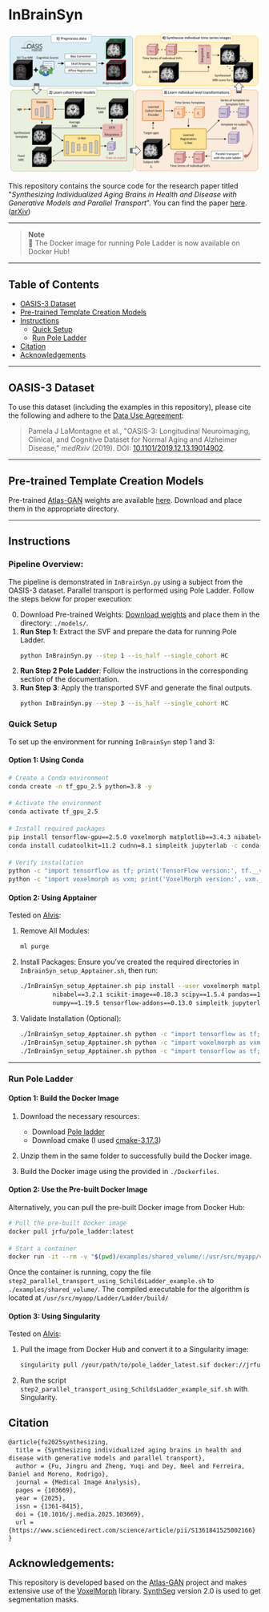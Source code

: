 # InBrainSyn

![Pipeline](./figs/pipeline.png)

This repository contains the source code for the research paper titled "*Synthesizing Individualized Aging Brains in Health and Disease with Generative Models and Parallel Transport*". You can find the paper [here](https://www.sciencedirect.com/science/article/pii/S1361841525002166). ([arXiv](https://arxiv.org/abs/2502.21049))

---

> **Note**  
> 🚀 The Docker image for running Pole Ladder is now available on Docker Hub!

---

## Table of Contents
- [OASIS-3 Dataset](#oasis-3-dataset)
- [Pre-trained Template Creation Models](#pre-trained-template-creation-models)
- [Instructions](#instructions)
  - [Quick Setup](#quick-setup)
  - [Run Pole Ladder](#run-pole-ladder)
- [Citation](#citation)
- [Acknowledgements](#acknowledgements)

---

## OASIS-3 Dataset

To use this dataset (including the examples in this repository), please cite the following and adhere to the [Data Use Agreement](https://www.oasis-brains.org/#access):

> Pamela J LaMontagne et al., "OASIS-3: Longitudinal Neuroimaging, Clinical, and Cognitive Dataset for Normal Aging and Alzheimer Disease," *medRxiv* (2019). DOI: [10.1101/2019.12.13.19014902](https://doi.org/10.1101/2019.12.13.19014902).

---

## Pre-trained Template Creation Models

Pre-trained [Atlas-GAN](https://github.com/neel-dey/Atlas-GAN) weights are available [here](https://github.com/Fjr9516/InBrainSyn/releases/tag/v1.0.0). Download and place them in the appropriate directory.

---

## Instructions

### Pipeline Overview:
The pipeline is demonstrated in `InBrainSyn.py` using a subject from the OASIS-3 dataset. Parallel transport is performed using Pole Ladder. Follow the steps below for proper execution:

0. Download Pre-trained Weights: [Download weights](https://github.com/Fjr9516/InBrainSyn/releases/tag/v1.0.0) and place them in the directory: `./models/`.
1. **Run Step 1**: Extract the SVF and prepare the data for running Pole Ladder.
   ```bash
   python InBrainSyn.py --step 1 --is_half --single_cohort HC
   ```
2. **Run Step 2 Pole Ladder**: Follow the instructions in the corresponding section of the documentation.
3. **Run Step 3**: Apply the transported SVF and generate the final outputs.
   ```bash
   python InBrainSyn.py --step 3 --is_half --single_cohort HC
   ```

### Quick Setup
To set up the environment for running `InBrainSyn` step 1 and 3:

#### Option 1: Using Conda
```bash
# Create a Conda environment
conda create -n tf_gpu_2.5 python=3.8 -y

# Activate the environment
conda activate tf_gpu_2.5

# Install required packages
pip install tensorflow-gpu==2.5.0 voxelmorph matplotlib==3.4.3 nibabel==3.2.1 scikit-image==0.18.3 scipy==1.5.4 pandas==1.2.3 numpy==1.19.5 tensorflow-addons==0.13.0
conda install cudatoolkit=11.2 cudnn=8.1 simpleitk jupyterlab -c conda-forge

# Verify installation
python -c "import tensorflow as tf; print('TensorFlow version:', tf.__version__)"
python -c "import voxelmorph as vxm; print('VoxelMorph version:', vxm.__version__)"
```
#### Option 2: Using Apptainer
Tested on [Alvis](https://www.c3se.chalmers.se/about/Alvis/):

1. Remove All Modules:
   ```bash
   ml purge
   ```

2. Install Packages:
   Ensure you’ve created the required directories in `InBrainSyn_setup_Apptainer.sh`, then run:
   ```bash
   ./InBrainSyn_setup_Apptainer.sh pip install --user voxelmorph matplotlib==3.4.3 \
            nibabel==3.2.1 scikit-image==0.18.3 scipy==1.5.4 pandas==1.2.3 \
            numpy==1.19.5 tensorflow-addons==0.13.0 simpleitk jupyterlab
   ```

3. Validate Installation (Optional):
   ```bash
   ./InBrainSyn_setup_Apptainer.sh python -c "import tensorflow as tf; print('TensorFlow version:', tf.__version__)"
   ./InBrainSyn_setup_Apptainer.sh python -c "import voxelmorph as vxm; print('VoxelMorph version:', vxm.__version__)"
   ./InBrainSyn_setup_Apptainer.sh python -c "import tensorflow as tf; print('GPUs:', tf.config.list_physical_devices('GPU'))"
   ```

---

### Run Pole Ladder

#### Option 1: Build the Docker Image

1. Download the necessary resources:
    - Download [Pole ladder](http://www-sop.inria.fr/teams/asclepios/software/LCClogDemons/Ladder.tar.gz) 
    - Download cmake (I used [cmake-3.17.3](https://cmake.org/files/v3.17/))

2. Unzip them in the same folder to successfully build the Docker image. 

3. Build the Docker image using the provided in `./Dockerfiles`.

#### Option 2: Use the Pre-built Docker Image
Alternatively, you can pull the pre-built Docker image from Docker Hub:

```bash
# Pull the pre-built Docker image
docker pull jrfu/pole_ladder:latest

# Start a container
docker run -it --rm -v "$(pwd)/examples/shared_volume/:/usr/src/myapp/volume/" --name c1_ladder jrfu/pole_ladder:latest
```

Once the container is running, copy the file `step2_parallel_transport_using_SchildsLadder_example.sh` to `./examples/shared_volume/`. The compiled executable for the algorithm is located at `/usr/src/myapp/Ladder/Ladder/build/`

#### Option 3: Using Singularity
Tested on [Alvis](https://www.c3se.chalmers.se/about/Alvis/):

1. Pull the image from Docker Hub and convert it to a Singularity image:
   ```bash
   singularity pull /your/path/to/pole_ladder_latest.sif docker://jrfu/pole_ladder:latest
   ```

2. Run the script `step2_parallel_transport_using_SchildsLadder_example_sif.sh` with Singularity.

## Citation
```
@article{fu2025synthesizing,
  title = {Synthesizing individualized aging brains in health and disease with generative models and parallel transport},
  author = {Fu, Jingru and Zheng, Yuqi and Dey, Neel and Ferreira, Daniel and Moreno, Rodrigo},
  journal = {Medical Image Analysis},
  pages = {103669},
  year = {2025},
  issn = {1361-8415},
  doi = {10.1016/j.media.2025.103669},
  url = {https://www.sciencedirect.com/science/article/pii/S1361841525002166}
}
```

## Acknowledgements:
This repository is developed based on the [Atlas-GAN](https://github.com/neel-dey/Atlas-GAN) project and makes extensive use of the [VoxelMorph](https://github.com/voxelmorph/voxelmorph) library. [SynthSeg](https://github.com/BBillot/SynthSeg) version 2.0 is used to get segmentation masks. 

